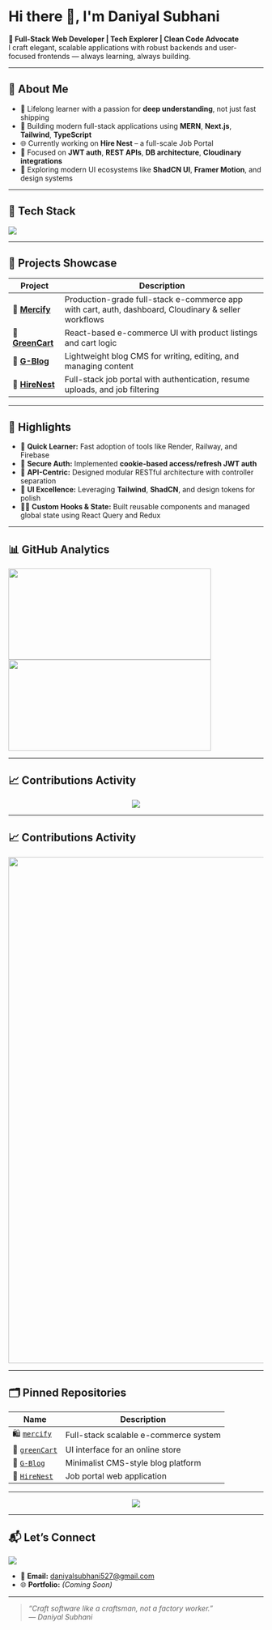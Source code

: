 <h1>Hi there 👋, I'm Daniyal Subhani</h1>

<p>
  <b>🚀 Full-Stack Web Developer | Tech Explorer | Clean Code Advocate</b><br>
  I craft elegant, scalable applications with robust backends and user-focused frontends — always learning, always building.
</p>

---

## 📍 About Me

- 🧠 Lifelong learner with a passion for **deep understanding**, not just fast shipping  
- 🧰 Building modern full-stack applications using **MERN**, **Next.js**, **Tailwind**, **TypeScript**  
- 🌐 Currently working on **Hire Nest** – a full-scale Job Portal 
- 🔐 Focused on **JWT auth**, **REST APIs**, **DB architecture**, **Cloudinary integrations**  
- 🎨 Exploring modern UI ecosystems like **ShadCN UI**, **Framer Motion**, and design systems

---

## 🧰 Tech Stack

<p>
  <img src="https://skillicons.dev/icons?i=html,css,bootstrap,js,ts,react,nextjs,nodejs,express,mongodb,tailwind,git,github,npm,pnpm,vscode,postman" />
</p>

---

## 🔗 Projects Showcase

| Project | Description |
|--------|-------------|
| 🔗 [**Mercify**](https://github.com/daniyal-subhani/mercify) | Production-grade full-stack e-commerce app with cart, auth, dashboard, Cloudinary & seller workflows |
| 🛒 [**GreenCart**](https://github.com/daniyal-subhani/greenCart) | React-based e-commerce UI with product listings and cart logic |
| 📝 [**G-Blog**](https://github.com/daniyal-subhani/G-Blog) | Lightweight blog CMS for writing, editing, and managing content |
| 🧠 [**HireNest**](https://github.com/daniyal-subhani/HireNest) | Full-stack job portal with authentication, resume uploads, and job filtering |

---

## 📌 Highlights

- 🧩 **Quick Learner:** Fast adoption of tools like Render, Railway, and Firebase  
- 🔐 **Secure Auth:** Implemented **cookie-based access/refresh JWT auth**  
- 🔗 **API-Centric:** Designed modular RESTful architecture with controller separation  
- 🎨 **UI Excellence:** Leveraging **Tailwind**, **ShadCN**, and design tokens for polish  
- 🧑‍💻 **Custom Hooks & State:** Built reusable components and managed global state using React Query and Redux

---

## 📊 GitHub Analytics


<div>
  <img src="https://github-readme-stats.vercel.app/api?username=daniyal-subhani&show_icons=true&include_all_commits=true&count_private=true&theme=tokyonight&hide_border=true&border_radius=12&custom_title=My%20GitHub%20Stats" height="180" width="400" />
  <img src="https://github-readme-stats.vercel.app/api/top-langs/?username=daniyal-subhani&layout=compact&langs_count=8&theme=tokyonight&hide_border=true&border_radius=12&title_color=61dafb" height="180" width="400" />
</div>


---

## 📈 Contributions Activity

<div align="center">
  <img src="https://github-readme-activity-graph.vercel.app/graph?username=daniyal-subhani&theme=react-dark&hide_border=true&area=true&line=61dafb&point=ffffff&radius=12"  />
</div>


---


## 📈 Contributions Activity

<div align="center">
 <img src="https://github-readme-streak-stats.herokuapp.com?user=daniyal-subhani&theme=react&hide_border=true" width="1000" />
</div>

---

## 🗂 Pinned Repositories

| Name | Description |
|------|-------------|
| 🛍 [`mercify`](https://github.com/daniyal-subhani/mercify) | Full-stack scalable e-commerce system |
| 🛒 [`greenCart`](https://github.com/daniyal-subhani/greenCart) | UI interface for an online store |
| 📝 [`G-Blog`](https://github.com/daniyal-subhani/G-Blog) | Minimalist CMS-style blog platform |
| 💼 [`HireNest`](https://github.com/daniyal-subhani/HireNest) | Job portal web application |  (comming soon) |

---

<div align="center">
  <img src="https://github-profile-trophy.vercel.app/?username=daniyal-subhani&theme=onedark&row=1&column=6&no-bg=true&margin-w=10" />
</div>

---

## 📬 Let’s Connect

<p align="left">
  <a href="https://www.linkedin.com/in/daniyal-codes" target="_blank">
    <img src="https://img.shields.io/badge/LinkedIn-blue?style=flat&logo=linkedin&logoColor=white" />
  </a>
</p>

- 📧 **Email:** daniyalsubhani527@gmail.com  
- 🌐 **Portfolio:** *(Coming Soon)*

---

> _“Craft software like a craftsman, not a factory worker.”_  
> — *Daniyal Subhani*
